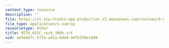 ```yaml
---
content_type: resource
description: ''
file: https://ol-ocw-studio-app-production.s3.amazonaws.com/courses/6-01sc-introduction-to-electrical-engineering-and-computer-science-i-spring-2011/ae94de7c573aa41a6ded44fb3f0ec8d9_MIT6_01SC_rec8_300k.srt
file_type: application/x-subrip
resourcetype: Other
title: MIT6_01SC_rec8_300k.srt
uid: ae94de7c-573a-a41a-6ded-44fb3f0ec8d9
---
```

